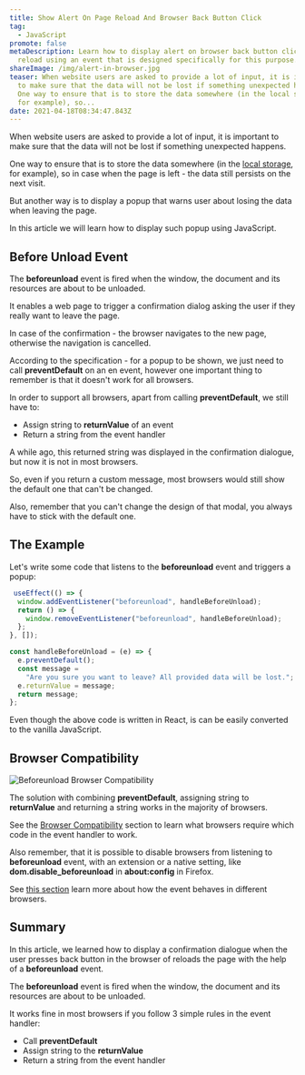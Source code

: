 ```yaml
---
title: Show Alert On Page Reload And Browser Back Button Click
tag:
  - JavaScript
promote: false
metaDescription: Learn how to display alert on browser back button click or page
  reload using an event that is designed specifically for this purpose.
shareImage: /img/alert-in-browser.jpg
teaser: When website users are asked to provide a lot of input, it is important
  to make sure that the data will not be lost if something unexpected happens.
  One way to ensure that is to store the data somewhere (in the local storage,
  for example), so...
date: 2021-04-18T08:34:47.843Z
---
```

When website users are asked to provide a lot of input, it is important to make sure that the data will not be lost if something unexpected happens.

One way to ensure that is to store the data somewhere (in the [local storage](/the-limitations-and-security-of-localstorage-in-javascript/), for example), so in case when the page is left - the data still persists on the next visit.

But another way is to display a popup that warns user about losing the data when leaving the page.

In this article we will learn how to display such popup using JavaScript.

## Before Unload Event

The **beforeunload** event is fired when the window, the document and its resources are about to be unloaded. 

It enables a web page to trigger a confirmation dialog asking the user if they really want to leave the page. 

In case of the confirmation - the browser navigates to the new page, otherwise the navigation is cancelled.

According to the specification - for a popup to be shown, we just need to call **preventDefault** on an en event, however one important thing to remember is that it doesn't work for all browsers.

In order to support all browsers, apart from calling **preventDefault**, we still have to:

* Assign string to **returnValue** of an event
* Return a string from the event handler

A while ago, this returned string was displayed in the confirmation dialogue, but now it is not in most browsers.

So, even if you return a custom message, most browsers would still show the default one that can't be changed.

Also, remember that you can't change the design of that modal, you always have to stick with the default one.

## The Example

Let's write some code that listens to the **beforeunload** event and triggers a popup:

```jsx
 useEffect(() => {
  window.addEventListener("beforeunload", handleBeforeUnload);
  return () => {
    window.removeEventListener("beforeunload", handleBeforeUnload);
  };
}, []);

const handleBeforeUnload = (e) => {
  e.preventDefault();
  const message =
    "Are you sure you want to leave? All provided data will be lost.";
  e.returnValue = message;
  return message;
};
```

Even though the above code is written in React, is can be easily converted to the vanilla JavaScript.

## Browser Compatibility

![Beforeunload Browser Compatibility](/img/screenshot-2021-04-17-at-12.00.54.png "Beforeunload Browser Compatibility")

The solution with combining **preventDefault**, assigning string to **returnValue** and returning a string works in the majority of browsers.

See the [Browser Compatibility](https://developer.mozilla.org/en-US/docs/Web/API/Window/beforeunload_event#browser_compatibility) section to learn what browsers require which code in the event handler to work.

Also remember, that it is possible to disable browsers from listening to **beforeunload** event, with an extension or a native setting, like **dom.disable_beforeunload** in **about:config** in Firefox.

See [this section](https://developer.mozilla.org/en-US/docs/Web/API/WindowEventHandlers/onbeforeunload#browser_compatibility) learn more about how the event behaves in different browsers.

## Summary

In this article, we learned how to display a confirmation dialogue when the user presses back button in the browser of reloads the page with the help of a **beforeunload** event.

The **beforeunload** event is fired when the window, the document and its resources are about to be unloaded.

It works fine in most browsers if you follow 3 simple rules in the event handler:

* Call **preventDefault**
* Assign string to the **returnValue**
* Return a string from the event handler